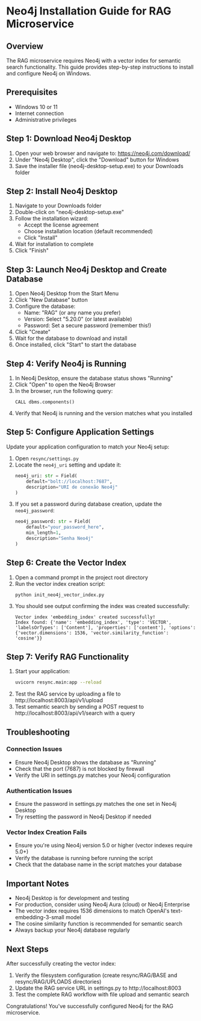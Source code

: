 # Neo4j Installation Guide for RAG Microservice

## Overview
The RAG microservice requires Neo4j with a vector index for semantic search functionality. This guide provides step-by-step instructions to install and configure Neo4j on Windows.

## Prerequisites
- Windows 10 or 11
- Internet connection
- Administrative privileges

## Step 1: Download Neo4j Desktop

1. Open your web browser and navigate to: https://neo4j.com/download/
2. Under "Neo4j Desktop", click the "Download" button for Windows
3. Save the installer file (neo4j-desktop-setup.exe) to your Downloads folder

## Step 2: Install Neo4j Desktop

1. Navigate to your Downloads folder
2. Double-click on "neo4j-desktop-setup.exe"
3. Follow the installation wizard:
   - Accept the license agreement
   - Choose installation location (default recommended)
   - Click "Install"
4. Wait for installation to complete
5. Click "Finish"

## Step 3: Launch Neo4j Desktop and Create Database

1. Open Neo4j Desktop from the Start Menu
2. Click "New Database" button
3. Configure the database:
   - Name: "RAG" (or any name you prefer)
   - Version: Select "5.20.0" (or latest available)
   - Password: Set a secure password (remember this!)
4. Click "Create"
5. Wait for the database to download and install
6. Once installed, click "Start" to start the database

## Step 4: Verify Neo4j is Running

1. In Neo4j Desktop, ensure the database status shows "Running"
2. Click "Open" to open the Neo4j Browser
3. In the browser, run the following query:
   ```cypher
   CALL dbms.components()
   ```
4. Verify that Neo4j is running and the version matches what you installed

## Step 5: Configure Application Settings

Update your application configuration to match your Neo4j setup:

1. Open `resync/settings.py`
2. Locate the `neo4j_uri` setting and update it:
   ```python
   neo4j_uri: str = Field(
       default="bolt://localhost:7687", 
       description="URI de conexão Neo4j"
   )
   ```
3. If you set a password during database creation, update the `neo4j_password`:
   ```python
   neo4j_password: str = Field(
       default="your_password_here", 
       min_length=1, 
       description="Senha Neo4j"
   )
   ```

## Step 6: Create the Vector Index

1. Open a command prompt in the project root directory
2. Run the vector index creation script:
   ```bash
   python init_neo4j_vector_index.py
   ```
3. You should see output confirming the index was created successfully:
   ```
   Vector index 'embedding_index' created successfully!
   Index found: {'name': 'embedding_index', 'type': 'VECTOR', 'labelsOrTypes': ['Content'], 'properties': ['content'], 'options': {'vector.dimensions': 1536, 'vector.similarity_function': 'cosine'}}
   ```

## Step 7: Verify RAG Functionality

1. Start your application:
   ```bash
   uvicorn resync.main:app --reload
   ```
2. Test the RAG service by uploading a file to http://localhost:8003/api/v1/upload
3. Test semantic search by sending a POST request to http://localhost:8003/api/v1/search with a query

## Troubleshooting

### Connection Issues
- Ensure Neo4j Desktop shows the database as "Running"
- Check that the port (7687) is not blocked by firewall
- Verify the URI in settings.py matches your Neo4j configuration

### Authentication Issues
- Ensure the password in settings.py matches the one set in Neo4j Desktop
- Try resetting the password in Neo4j Desktop if needed

### Vector Index Creation Fails
- Ensure you're using Neo4j version 5.0 or higher (vector indexes require 5.0+)
- Verify the database is running before running the script
- Check that the database name in the script matches your database

## Important Notes

- Neo4j Desktop is for development and testing
- For production, consider using Neo4j Aura (cloud) or Neo4j Enterprise
- The vector index requires 1536 dimensions to match OpenAI's text-embedding-3-small model
- The cosine similarity function is recommended for semantic search
- Always backup your Neo4j database regularly

## Next Steps

After successfully creating the vector index:
1. Verify the filesystem configuration (create resync/RAG/BASE and resync/RAG/UPLOADS directories)
2. Update the RAG service URL in settings.py to http://localhost:8003
3. Test the complete RAG workflow with file upload and semantic search

Congratulations! You've successfully configured Neo4j for the RAG microservice.